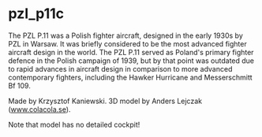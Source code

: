 # pzl_p11c
The PZL P.11 was a Polish fighter aircraft, designed in the early 1930s by PZL in Warsaw. It was briefly considered to be the most advanced fighter aircraft design in the world. The PZL P.11 served as Poland's primary fighter defence in the Polish campaign of 1939, but by that point was outdated due to rapid advances in aircraft design in comparison to more advanced contemporary fighters, including the Hawker Hurricane and Messerschmitt Bf 109. 

Made by Krzysztof Kaniewski. 
3D model by Anders Lejczak (www.colacola.se).

Note that model has no detailed cockpit!
